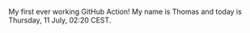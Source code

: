 My first ever working GitHub Action!
My name is Thomas and today is Thursday, 11 July, 02:20 CEST. 

